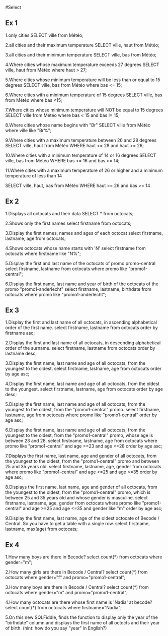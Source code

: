 #Select

## Ex 1
1.only cities
SELECT ville from Météo;

2.all cities and their maximum temperature
SELECT ville, haut from Météo;

3.all cities and their minimum temperature
SELECT ville, bas from Météo;

4.Where cities whose maximum temperature exceeds 27 degrees
SELECT ville, haut from Météo where haut > 27;

5.Where cities whose minimum temperature will be less than or equal to 15 degrees
SELECT ville, bas from Météo where bas <= 15;

6.Where cities with a minimum temperature of 15 degrees
SELECT ville, bas from Météo where bas <15;

7.Where cities whose minimum temperature will NOT be equal to 15 degrees
SELECT ville from Météo where bas < 15 and bas != 15;

8.Where cities whose name begins with "Br"
SELECT ville from Météo where ville like "Br%";

9.Where cities with a maximum temperature between 26 and 28 degrees
SELECT ville, haut from Météo WHERE haut <= 28 and haut >= 26;

10.Where cities with a minimum temperature of 14 or 16 degrees
SELECT ville, bas from Météo WHERE bas <= 16 and bas >= 14;

11.Where cities with a maximum temperature of 26 or higher and a minimum temperature of less than 14

SELECT ville, haut, bas from Météo WHERE haut >= 26 and bas >= 14

## Ex 2

1.Displays all octocats and their data
SELECT * from octocats;

2.Shows only the first names
select firstname from octocats;


3.Display the first names, names and ages of each octocat
select firstname, lastname, age from octocats;

4.Shows octocats whose name starts with 'N'
select firstname from octocats where firstname like "N%";

5.Display the first and last name of the octocats of promo promo-central
select firstname, lastname from octocats where promo like "promo1-central";


6.Display the first name, last name and year of birth of the octocats of the promo "promo1-anderlecht"
select firstname, lastname, birthdate from octocats where promo like "promo1-anderlecht";

## Ex 3
1.Display the first and last name of all octocats, in ascending alphabetical order of the first name.
select firstname, lastname from octocats order by firstname asc;

2.Display the first and last name of all octocats, in descending alphabetical order of the surname.
select firstname, lastname from octocats order by lastname desc;

3.Display the first name, last name and age of all octocats, from the youngest to the oldest.
select firstname, lastname, age from octocats order by age asc;

4.Display the first name, last name and age of all octocats, from the oldest to the youngest.
select firstname, lastname, age from octocats order by age desc;

5.Display the first name, last name and age of all octocats, from the youngest to the oldest, from the "promo1-central" promo.
select firstname, lastname, age from octocats where promo like "promo1-central" order by age asc;

6.Display the first name, last name and age of all octocats, from the youngest to the oldest, from the "promo1-central" promo, whose age is between 23 and 28.
select firstname, lastname, age from octocats where promo like "promo1-central" and age >=23 and age <=28 order by age asc;

7.Displays the first name, last name, age and gender of all octocats, from the youngest to the oldest, from the "promo1-central" promo and between 25 and 35 years old.
select firstname, lastname, age, gender from octocats where promo like "promo1-central" and age >=25 and age <=35 order by age asc;

8.Displays the first name, last name, age and gender of all octocats, from the youngest to the oldest, from the "promo1-central" promo, which is between 25 and 35 years old and whose gender is masculine.
select firstname, lastname, age, gender from octocats where promo like "promo1-central" and age >=25 and age <=35 and gender like "m" order by age asc;

9.Display the first name, last name, age of the oldest octocate of Becode / Central. So you have to get a table with a single row.
select firstname, lastname, max(age) from octocats;

## Ex 4

1.How many boys are there in Becode?
select count(*) from octocats where gender="m";

2.How many girls are there in Becode / Central?
select count(*) from octocats where gender="f" and promo="promo1-central";

3.How many boys are there in Becode / Central?
select count(*) from octocats where gender="m" and promo="promo1-central";

4.How many octocats are there whose first name is 'Nadia' at becode?
select count(*) from octocats where firstname="Nadia";

5.On this new SQLFiddle, finds the function to display only the year of the "birthdate" column and displays the first name of all octocts and their year of birth. (hint: how do you say "year" in English?)

